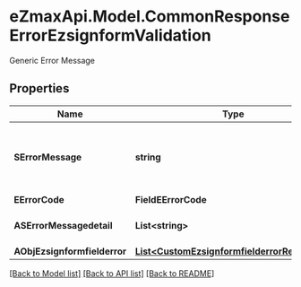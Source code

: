# eZmaxApi.Model.CommonResponseErrorEzsignformValidation
Generic Error Message

## Properties

Name | Type | Description | Notes
------------ | ------------- | ------------- | -------------
**SErrorMessage** | **string** | The message giving details about the error | 
**EErrorCode** | **FieldEErrorCode** |  | 
**ASErrorMessagedetail** | **List&lt;string&gt;** | More error message detail | [optional] 
**AObjEzsignformfielderror** | [**List&lt;CustomEzsignformfielderrorResponse&gt;**](CustomEzsignformfielderrorResponse.md) |  | 

[[Back to Model list]](../README.md#documentation-for-models) [[Back to API list]](../README.md#documentation-for-api-endpoints) [[Back to README]](../README.md)

